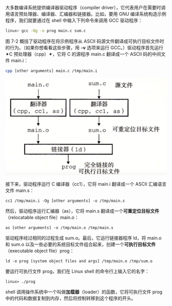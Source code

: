 大多数编译系统提供编译器驱动程序（compiler driver），它代表用户在需要时调用语言预处理器、编译器、汇编器和链接器。比如，要用 GNU 编译系统构造示例程序，我们就要通过在 shell 中输入下列命令来调用 GCC 驱动程序：

```bash
linux> gcc -Og -o prog main.c sum.c
```

图 7-2 概括了驱动程序在将示例程序从 ASCII 码源文件翻译成可执行目标文件时的行为。（如果你想看看这些步骤，用 **-v** 选项来运行 GCC。）驱动程序首先运行 ✦C 预处理器（cpp）✦，它将 C 的源程序 main.c 翻译成一个 ASCII 码的中间文件 main.i：

```bash
cpp [other arguments] main.c /tmp/main.i
```

![image-20230315001918922](image/image-20230315001918922.png)



接下来，驱动程序运行 C 编译器（cc1），它将 main.i 翻译成一个 ASCII 汇编语言文件 main.s：

```
cc1 /tmp/main.i -Og [other arguments] -o /tmp/main.s
```

然后，驱动程序运行汇编器（as），它将 main.s 翻译成一个**可重定位目标文件**（relocatable object file）main.o：

```
as [other arguments] -o /tmp/main.o /tmp/main.s
```

驱动程序经过相同的过程生成 sum.o。最后，它运行链接器程序 ld，将 main.o 和 sum.o 以及一些必要的系统目标文件组合起来，创建一个**可执行目标文件**（executable object file）prog：

```
ld -o prog [system object files and args] /tmp/main.o /tmp/sum.o
```

要运行可执行文件 prog，我们在 Linux shell 的命令行上输入它的名字：

```
linux> ./prog
```

shell 调用操作系统中一个叫做**加载器**（loader）的函数，它将可执行文件 prog 中的代码和数据复制到内存，然后将控制转移到这个程序的开头。